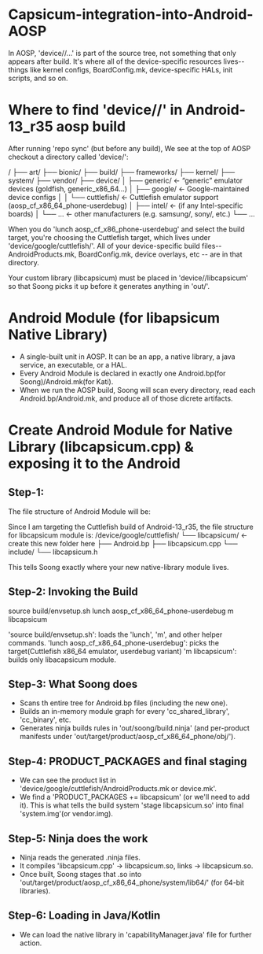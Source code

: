 # Capsicum-integration-into-Android-AOSP

In AOSP, 'device/<vendor>/...' is part of the source tree, not something that only appears after build. It's where all of the device-specific resources lives--things like kernel configs, BoardConfig.mk, device-specific HALs, init scripts, and so on.

# Where to find 'device/<vendor>/' in Android-13_r35 aosp build
After running 'repo sync' (but before any build), We see at the top of AOSP checkout a directory called 'device/':

<android-root>/
├── art/
├── bionic/
├── build/
├── frameworks/
├── kernel/
├── system/
├── vendor/
├── device/
│   ├── generic/         ← “generic” emulator devices (goldfish, generic_x86_64…)
│   ├── google/          ← Google-maintained device configs
│   │   └── cuttlefish/  ← Cuttlefish emulator support (aosp_cf_x86_64_phone-userdebug)
│   ├── intel/           ← (if any Intel-specific boards)
│   └── ...              ← other manufacturers (e.g. samsung/, sony/, etc.)
└── …

When you do 'lunch aosp_cf_x86_phone-userdebug' and select the build target, you're choosing the Cuttlefish target, which lives under 'device/google/cuttlefish/'. All of your device-specific build files--AndroidProducts.mk, BoardConfig.mk, device overlays, etc -- are in that directory.

Your custom library (libcapsicum) must be placed in 'device/<vendor>/libcapsicum' so that Soong picks it up before it generates anything in 'out/'.

# Android Module (for libapsicum Native Library)
- A single-built unit in AOSP. It can be an app, a native library, a java service, an executable, or a HAL.
- Every Android Module is declared in exactly one Android.bp(for Soong)/Android.mk(for Kati).
- When we run the AOSP build, Soong will scan every directory, read each Android.bp/Android.mk, and produce all of those   dicrete artifacts.

# Create Android Module for Native Library (libcapsicum.cpp) & exposing it to the Android
## Step-1:
The file structure of Android Module will be:

Since I am targeting the Cuttlefish build of Android-13_r35, the file structure for libcapsicum module is:
<android-root>/device/google/cuttlefish/
└── libcapsicum/           ← create this new folder here
    ├── Android.bp
    ├── libcapsicum.cpp
    └── include/
        └── libcapsicum.h

This tells Soong exactly where your new native-library module lives.

## Step-2: Invoking the Build
source build/envsetup.sh
lunch aosp_cf_x86_64_phone-userdebug
m libcapsicum

'source build/envsetup.sh': loads the 'lunch', 'm', and other helper commands.
'lunch aosp_cf_x86_64_phone-userdebug': picks the target(Cuttlefish x86_64 emulator, userdebug variant)
'm libcapsicum': builds only libacapsicum module.

## Step-3: What Soong does
- Scans th entire tree for Android.bp files (including the new one).
- Builds an in-memory module graph for every 'cc_shared_library', 'cc_binary', etc.
- Generates ninja builds rules in 'out/soong/build.ninja' (and per-product manifests under 'out/target/product/aosp_cf_x86_64_phone/obj/').

## Step-4: PRODUCT_PACKAGES and final staging
- We can see the product list in 'device/google/cuttlefish/AndroidProducts.mk or device.mk'.
- We find a 'PRODUCT_PACKAGES += libcapsicum' (or we'll need to add it). This is what tells the build system 'stage libcapsicum.so' into final 'system.img'(or vendor.img).

## Step-5: Ninja does the work
- Ninja reads the generated .ninja files.
- It compiles 'libcapsicum.cpp' -> libcapsicum.so, links -> libcapsicum.so.
- Once built, Soong stages that .so into 'out/target/product/aosp_cf_x86_64_phone/system/lib64/' (for 64-bit libraries).

## Step-6: Loading in Java/Kotlin
- We can load the native library in 'capabilityManager.java' file for further action.

